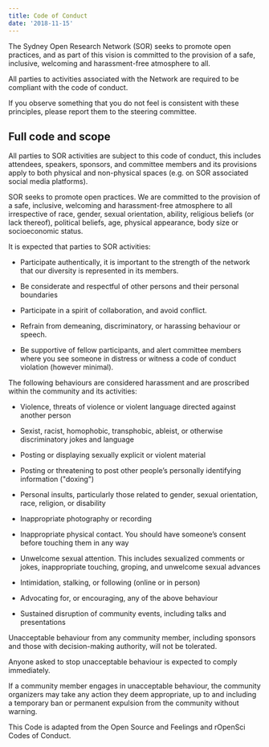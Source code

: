 ```yaml
---
title: Code of Conduct
date: '2018-11-15'
---
```



The Sydney Open Research Network (SOR) seeks to promote open practices, and as part of this vision is committed to the provision of a safe, inclusive, welcoming and harassment-free atmosphere to all.

All parties to activities associated with the Network are required to be compliant with the code of conduct.

If you observe something that you do not feel is consistent with these principles, please report them to the steering committee.


## Full code and scope

All parties to SOR activities are subject to this code of conduct, this includes attendees, speakers, sponsors, and committee members and its provisions apply to both physical and non-physical spaces (e.g. on SOR associated social media platforms).

SOR seeks to promote open practices. We are committed to the provision of a safe, inclusive, welcoming and harassment-free atmosphere to all irrespective of race, gender, sexual orientation, ability, religious beliefs (or lack thereof), political beliefs, age, physical appearance, body size or socioeconomic status.

It is expected that parties to SOR activities:

-	Participate authentically, it is important to the strength of the network that our diversity is represented in its members.

-	Be considerate and respectful of other persons and their personal boundaries

-	Participate in a spirit of collaboration, and avoid conflict.

-	Refrain from demeaning, discriminatory, or harassing behaviour or speech.

-	Be supportive of fellow participants, and alert committee members where you see someone in distress or witness a code of conduct violation (however minimal).


The following behaviours are considered harassment and are proscribed within the community and its activities:

- Violence, threats of violence or violent language directed against another person

- Sexist, racist, homophobic, transphobic, ableist, or otherwise discriminatory jokes and language

- Posting or displaying sexually explicit or violent material

- Posting or threatening to post other people’s personally identifying information ("doxing")

- Personal insults, particularly those related to gender, sexual orientation, race, religion, or disability

- Inappropriate photography or recording

- Inappropriate physical contact. You should have someone’s consent before touching them in any way

- Unwelcome sexual attention. This includes sexualized comments or jokes, inappropriate touching, groping, and unwelcome sexual advances

- Intimidation, stalking, or following (online or in person)

- Advocating for, or encouraging, any of the above behaviour

- Sustained disruption of community events, including talks and presentations


Unacceptable behaviour from any community member, including sponsors and those with decision-making authority, will not be tolerated.

Anyone asked to stop unacceptable behaviour is expected to comply immediately.

If a community member engages in unacceptable behaviour, the community organizers may take any action they deem appropriate, up to and including a temporary ban or permanent expulsion from the community without warning.

This Code is adapted from the Open Source and Feelings and rOpenSci Codes of Conduct.
